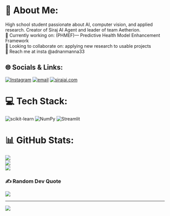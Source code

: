 
# 💫 About Me:
High school student passionate about AI, computer vision, and applied research. Creator of Siraj AI Agent and leader of team Aetherion.<br>🔭 Currently working on: (PHMEF)— Predictive Health Model Enhancement Framework<br>👯 Looking to collaborate on: applying new research to usable projects<br>💬 Reach me at insta @adnanmanna33<br>


## 🌐 Socials & Links:
[![Instagram](https://img.shields.io/badge/Instagram-%23E4405F.svg?logo=Instagram&logoColor=white)](https://instagram.com/adnanmanna33) [![email](https://img.shields.io/badge/Email-D14836?logo=gmail&logoColor=white)](mailto:adnanmanna3i@gmail.com) 
[![sirajai.com](https://img.shields.io/badge/Siraj%20Ai-black)](https://www.sirajai.com/)

# 💻 Tech Stack:
![scikit-learn](https://img.shields.io/badge/scikit--learn-%23F7931E.svg?style=for-the-badge&logo=scikit-learn&logoColor=white) ![NumPy](https://img.shields.io/badge/numpy-%23013243.svg?style=for-the-badge&logo=numpy&logoColor=white) ![Streamlit](https://img.shields.io/badge/Streamlit-%23FE4B4B.svg?style=for-the-badge&logo=streamlit&logoColor=white)
# 📊 GitHub Stats:
![](https://github-readme-stats.vercel.app/api?username=manna3i&theme=dark&hide_border=true&include_all_commits=false&count_private=true)<br/>
![](https://nirzak-streak-stats.vercel.app/?user=manna3i&theme=dark&hide_border=true)<br/>
![](https://github-readme-stats.vercel.app/api/top-langs/?username=manna3i&theme=dark&hide_border=true&include_all_commits=false&count_private=true&layout=compact)

### ✍️ Random Dev Quote
![](https://quotes-github-readme.vercel.app/api?type=horizontal&theme=radical)

---
[![](https://visitcount.itsvg.in/api?id=manna3i&icon=0&color=0)](https://visitcount.itsvg.in)

<!-- Proudly created with GPRM ( https://gprm.itsvg.in ) -->
